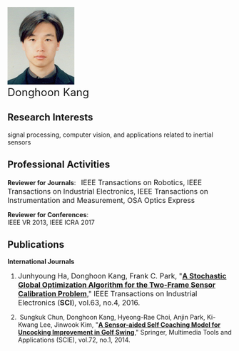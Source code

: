 ![fig](https://raw.githubusercontent.com/kimbabmoowoo/kimbabmoowoo.github.io/master/dhk5.jpg)   
<font size="5">Donghoon Kang</font>   

## Research Interests
signal processing, computer vision, and applications related to inertial sensors  

## Professional Activities  
**Reviewer for Journals**:   
<font size="3">IEEE Transactions on Robotics, IEEE Transactions on Industrial Electronics, IEEE Transactions on Instrumentation and Measurement, OSA Optics Express</font>   

**Reviewer for Conferences**:  
IEEE VR 2013, IEEE ICRA 2017

## Publications  
**International Journals**  
1. <font size="3">Junhyoung Ha, Donghoon Kang, Frank C. Park, "[**A Stochastic Global Optimization Algorithm for the Two-Frame Sensor Calibration Problem**](http://ieeexplore.ieee.org/document/7347394/?tp=&arnumber=7347394)," IEEE Transactions on Industrial Electronics (**SCI**), vol.63, no.4, 2016.</font>  

1.  Sungkuk Chun, Donghoon Kang, Hyeong-Rae Choi, Anjin Park, Ki-Kwang Lee, Jinwook Kim, "[**A Sensor-aided Self Coaching Model for Uncocking Improvement in Golf Swing**](http://link.springer.com/article/10.1007/s11042-013-1359-2)," Springer, Multimedia Tools and Applications (SCIE), vol.72, no.1, 2014.  

